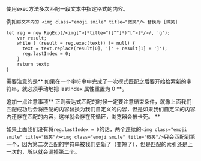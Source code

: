使用exec方法多次匹配一段文本中指定格式的内容。

例如```将文本内的 <img class="emoji smile" title="微笑"/> 替换为 [微笑]```

```
let reg = new RegExp(/<img[^>]*title="([^"]*)"[^>]*/>/, 'g');
    var result;
    while ( (result = reg.exec(text)) != null) {
      text = text.replace(result[0], '[' + result[1] + ']');
      reg.lastIndex = 0;
    }
    return text;
}
```

需要注意的是** 如果在一个字符串中完成了一次模式匹配之后要开始检索新的字符串，就必须手动地把 lastIndex 属性重置为 0 **。

追加一点注意事项** 正则表达式匹配的时候一定要注意结束条件，就像上面我们匹配成功后会将匹配的内容替换为我们自定义的内容，但是如果我们自定义的内容内还存在匹配的内容，这样就会存在死循环，浏览器会被卡死。 **

如果上面我们没有将```reg.lastIndex = 0```的话，两个连续的```<img class="emoji smile" title="微笑"/><img class="emoji smile" title="微笑"/>```只会匹配到第一个，因为第二次匹配的字符串被我们更新了（变短了），但是匹配的索引还是上一次的，所以就会漏掉第二个。
